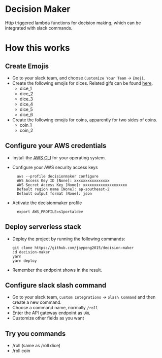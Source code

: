 # Decision Maker
Http triggered lambda functions for decision making, which can be integrated with slack commands.

# How this works

## Create Emojis
  - Go to your slack team, and choose `Customize Your Team` -> `Emoji`.
  - Create the following emojis for dices. Related gifs can be found [here](http://www.xiazaizhijia.com/rjjc/100199.html).
    - dice_1
    - dice_2
    - dice_3
    - dice_4
    - dice_5
    - dice_6
  - Create the following emojis for coins, apparently for two sides of coins.
    - coin_1
    - coin_2

## Configure your AWS credentials
  - Install the [AWS CLI](http://docs.aws.amazon.com/cli/latest/userguide/installing.html) for your operating system.
  - Configure your AWS security access keys

    ```
      aws --profile decisionmaker configure
      AWS Access Key ID [None]: xxxxxxxxxxxxxxxx
      AWS Secret Access Key [None]: xxxxxxxxxxxxxxxxxxxx
      Default region name [None]: ap-southeast-2
      Default output format [None]: json
    ```

  - Activate the decisionmaker profile

    ```
      export AWS_PROFILE=s1portaldev
    ```

## Deploy serverless stack
   - Deploy the project by running the following commands:
    
      ```
      git clone https://github.com/jaypeng2015/decision-maker
      cd decision-maker
      yarn
      yarn deploy
      ```
      
   - Remember the endpoint shows in the result.
    
## Configure slack slash command
  - Go to your slack team, `Custom Integrations` -> `Slash Command` and then create a new command.
  - Choose a command name, normally `/roll`
  - Enter the API gateway endpoint as `URL`
  - Customize other fields as you want

## Try you commands
  - /roll (same as /roll dice)
  - /roll coin
